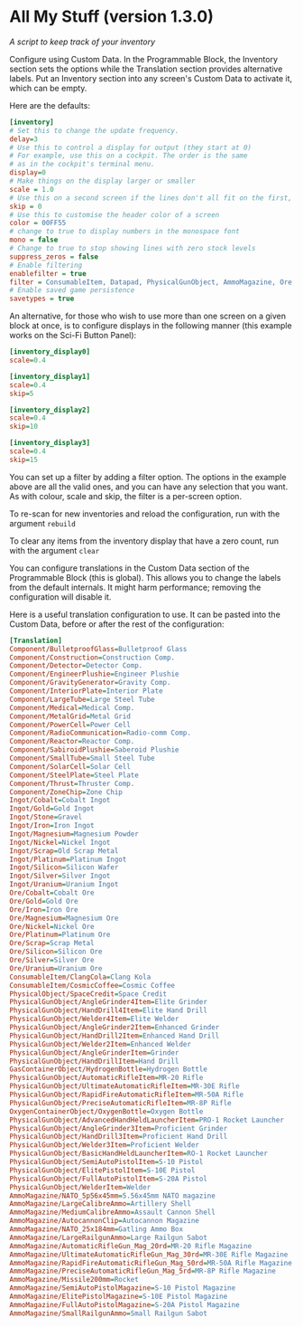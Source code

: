 
# All My Stuff (version 1.3.0)
*A script to keep track of your inventory*

Configure using Custom Data. In the Programmable Block, the Inventory section
sets the options while the Translation section provides alternative labels. Put an
Inventory section into any screen's Custom Data to activate it, which can be empty.

Here are the defaults:

```ini
[inventory]
# Set this to change the update frequency.
delay=3
# Use this to control a display for output (they start at 0)
# For example, use this on a cockpit. The order is the same
# as in the cockpit's terminal menu.
display=0
# Make things on the display larger or smaller
scale = 1.0
# Use this on a second screen if the lines don't all fit on the first, to skip lines
skip = 0
# Use this to customise the header color of a screen
color = 00FF55
# change to true to display numbers in the monospace font
mono = false
# Change to true to stop showing lines with zero stock levels
suppress_zeros = false
# Enable filtering
enablefilter = true
filter = ConsumableItem, Datapad, PhysicalGunObject, AmmoMagazine, Ore, Ingot, Component
# Enable saved game persistence
savetypes = true
```

An alternative, for those who wish to use more than one screen on a given
block at once, is to configure displays in the following manner (this example
works on the Sci-Fi Button Panel):

```ini
[inventory_display0]
scale=0.4

[inventory_display1]
scale=0.4
skip=5

[inventory_display2]
scale=0.4
skip=10

[inventory_display3]
scale=0.4
skip=15
```

You can set up a filter by adding a filter option. The options in the example above are all the valid ones, and you can have any selection that you want. As with colour, scale and skip, the filter is a per-screen option.

To re-scan for new inventories and reload the configuration, run with the argument `rebuild`

To clear any items from the inventory display that have a zero count, run with the argument `clear`

You can configure translations in the Custom Data section of the Programmable Block (this is global). This allows you to change the labels from the default internals. It might harm performance; removing the configuration will disable it.

Here is a useful translation configuration to use. It can be pasted into the Custom Data, before or after the rest of the configuration:

```ini
[Translation]
Component/BulletproofGlass=Bulletproof Glass
Component/Construction=Construction Comp.
Component/Detector=Detector Comp.
Component/EngineerPlushie=Engineer Plushie
Component/GravityGenerator=Gravity Comp.
Component/InteriorPlate=Interior Plate
Component/LargeTube=Large Steel Tube
Component/Medical=Medical Comp.
Component/MetalGrid=Metal Grid
Component/PowerCell=Power Cell
Component/RadioCommunication=Radio-comm Comp.
Component/Reactor=Reactor Comp.
Component/SabiroidPlushie=Saberoid Plushie
Component/SmallTube=Small Steel Tube
Component/SolarCell=Solar Cell
Component/SteelPlate=Steel Plate
Component/Thrust=Thruster Comp.
Component/ZoneChip=Zone Chip
Ingot/Cobalt=Cobalt Ingot
Ingot/Gold=Gold Ingot
Ingot/Stone=Gravel
Ingot/Iron=Iron Ingot
Ingot/Magnesium=Magnesium Powder
Ingot/Nickel=Nickel Ingot
Ingot/Scrap=Old Scrap Metal
Ingot/Platinum=Platinum Ingot
Ingot/Silicon=Silicon Wafer
Ingot/Silver=Silver Ingot
Ingot/Uranium=Uranium Ingot
Ore/Cobalt=Cobalt Ore
Ore/Gold=Gold Ore
Ore/Iron=Iron Ore
Ore/Magnesium=Magnesium Ore
Ore/Nickel=Nickel Ore
Ore/Platinum=Platinum Ore
Ore/Scrap=Scrap Metal
Ore/Silicon=Silicon Ore
Ore/Silver=Silver Ore
Ore/Uranium=Uranium Ore
ConsumableItem/ClangCola=Clang Kola
ConsumableItem/CosmicCoffee=Cosmic Coffee
PhysicalObject/SpaceCredit=Space Credit
PhysicalGunObject/AngleGrinder4Item=Elite Grinder
PhysicalGunObject/HandDrill4Item=Elite Hand Drill
PhysicalGunObject/Welder4Item=Elite Welder
PhysicalGunObject/AngleGrinder2Item=Enhanced Grinder
PhysicalGunObject/HandDrill2Item=Enhanced Hand Drill
PhysicalGunObject/Welder2Item=Enhanced Welder
PhysicalGunObject/AngleGrinderItem=Grinder
PhysicalGunObject/HandDrillItem=Hand Drill
GasContainerObject/HydrogenBottle=Hydrogen Bottle
PhysicalGunObject/AutomaticRifleItem=MR-20 Rifle
PhysicalGunObject/UltimateAutomaticRifleItem=MR-30E Rifle
PhysicalGunObject/RapidFireAutomaticRifleItem=MR-50A Rifle
PhysicalGunObject/PreciseAutomaticRifleItem=MR-8P Rifle
OxygenContainerObject/OxygenBottle=Oxygen Bottle
PhysicalGunObject/AdvancedHandHeldLauncherItem=PRO-1 Rocket Launcher
PhysicalGunObject/AngleGrinder3Item=Proficient Grinder
PhysicalGunObject/HandDrill3Item=Proficient Hand Drill
PhysicalGunObject/Welder3Item=Proficient Welder
PhysicalGunObject/BasicHandHeldLauncherItem=RO-1 Rocket Launcher
PhysicalGunObject/SemiAutoPistolItem=S-10 Pistol
PhysicalGunObject/ElitePistolItem=S-10E Pistol
PhysicalGunObject/FullAutoPistolItem=S-20A Pistol
PhysicalGunObject/WelderItem=Welder
AmmoMagazine/NATO_5p56x45mm=5.56x45mm NATO magazine
AmmoMagazine/LargeCalibreAmmo=Artillery Shell
AmmoMagazine/MediumCalibreAmmo=Assault Cannon Shell
AmmoMagazine/AutocannonClip=Autocannon Magazine
AmmoMagazine/NATO_25x184mm=Gatling Ammo Box
AmmoMagazine/LargeRailgunAmmo=Large Railgun Sabot
AmmoMagazine/AutomaticRifleGun_Mag_20rd=MR-20 Rifle Magazine
AmmoMagazine/UltimateAutomaticRifleGun_Mag_30rd=MR-30E Rifle Magazine
AmmoMagazine/RapidFireAutomaticRifleGun_Mag_50rd=MR-50A Rifle Magazine
AmmoMagazine/PreciseAutomaticRifleGun_Mag_5rd=MR-8P Rifle Magazine
AmmoMagazine/Missile200mm=Rocket
AmmoMagazine/SemiAutoPistolMagazine=S-10 Pistol Magazine
AmmoMagazine/ElitePistolMagazine=S-10E Pistol Magazine
AmmoMagazine/FullAutoPistolMagazine=S-20A Pistol Magazine
AmmoMagazine/SmallRailgunAmmo=Small Railgun Sabot
```

